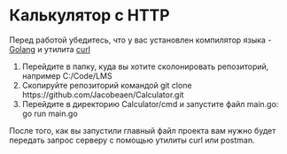 <h1>Калькулятор с HTTP</h1>

<p>Перед работой убедитесь, что у вас установлен компилятор языка - <a href="https://go.dev/dl/">Golang</a> и утилита <a href="https://curl.se/download.html">curl</a></p>
<ol>
    <li>Перейдите в папку, куда вы хотите сколонировать репозиторий, например C:/Code/LMS</li>
    <li>Скопируйте репозиторий командой git clone https://github.com/Jacobeaen/Calculator.git</li>
    <li>Перейдите в директорию Calculator/cmd и запустите файл main.go: go run main.go</li>
</ol>
<p>После того, как вы запустили главный файл проекта вам нужно будет передать запрос серверу с помощью утилиты curl или postman.</p>